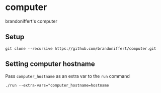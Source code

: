 # computer

brandoniffert's computer

## Setup

`git clone --recursive https://github.com/brandoniffert/computer.git`

## Setting computer hostname

Pass `computer_hostname` as an extra var to the `run` command

`./run --extra-vars="computer_hostname=hostname`

